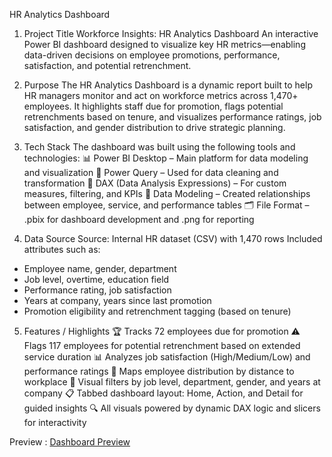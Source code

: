 HR Analytics Dashboard

1. Project Title
Workforce Insights: HR Analytics Dashboard
An interactive Power BI dashboard designed to visualize key HR metrics—enabling data-driven decisions on employee promotions, performance, satisfaction, and potential retrenchment.

2. Purpose
The HR Analytics Dashboard is a dynamic report built to help HR managers monitor and act on workforce metrics across 1,470+ employees. It highlights staff due for promotion, flags potential retrenchments based on tenure, and visualizes performance ratings, job satisfaction, and gender distribution to drive strategic planning.

3. Tech Stack
The dashboard was built using the following tools and technologies:
📊 Power BI Desktop – Main platform for data modeling and visualization
🔄 Power Query – Used for data cleaning and transformation
🧮 DAX (Data Analysis Expressions) – For custom measures, filtering, and KPIs
🔗 Data Modeling – Created relationships between employee, service, and performance tables
🗂️ File Format – .pbix for dashboard development and .png for reporting

4. Data Source
Source: Internal HR dataset (CSV) with 1,470 rows
Included attributes such as:
- Employee name, gender, department
- Job level, overtime, education field
- Performance rating, job satisfaction
- Years at company, years since last promotion
- Promotion eligibility and retrenchment tagging (based on tenure)

5. Features / Highlights
🏆 Tracks 72 employees due for promotion
⚠️ Flags 117 employees for potential retrenchment based on extended service duration
📊 Analyzes job satisfaction (High/Medium/Low) and performance ratings
📍 Maps employee distribution by distance to workplace
📅 Visual filters by job level, department, gender, and years at company
📋 Tabbed dashboard layout: Home, Action, and Detail for guided insights
🔍 All visuals powered by dynamic DAX logic and slicers for interactivity

Preview : [Dashboard Preview](https://github.com/BigBrainer09/HR-Analytics-Power-BI-Dashboard/blob/main/page%201%20.jpg)
